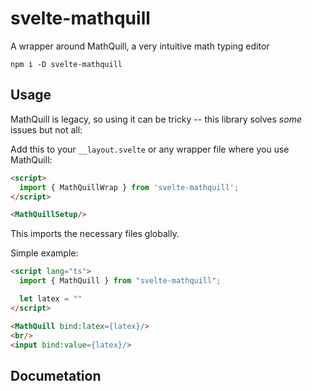# svelte-mathquill

A wrapper around MathQuill, a very intuitive math typing editor

`npm i -D svelte-mathquill`

## Usage

MathQuill is legacy, so using it can be tricky -- this library solves *some* issues but not all:

Add this to your `__layout.svelte` or any wrapper file where you use MathQuill:

```html
<script>
  import { MathQuillWrap } from 'svelte-mathquill';
</script>

<MathQuillSetup/>
```

This imports the necessary files globally.

Simple example:

```html
<script lang="ts">
  import { MathQuill } from "svelte-mathquill";

  let latex = ""
</script>

<MathQuill bind:latex={latex}/>
<br/>
<input bind:value={latex}/>
```

## Documetation